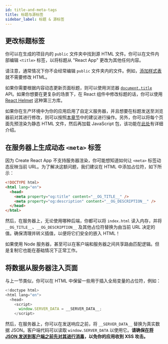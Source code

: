 ```yaml
---
id: title-and-meta-tags
title: 标题与源标签
sidebar_label: 标题 & 源标签
---
```


## 更改标题标签

你可以在生成的项目内的 `public` 文件夹中找到源 HTML 文件。你可以在文件内部编辑 `<title>` 标签，以将标题从 "React App" 更改为其他任何内容。

请注意，通常情况下你不会经常编辑 `public` 文件夹内的文件。例如，[添加样式表](adding-a-stylesheet.md)就不需要修改 HTML。

如果你需要根据内容动态更新页面标题，则可以使用浏览器 [`document.title`](https://developer.mozilla.org/en-US/docs/Web/API/Document/title) API。如果你想要在更复杂的场景下，在 React 组件中修改标题的话，你可以使用 [React Helmet](https://github.com/nfl/react-helmet) 这种第三方库。

如果你在生产环境中为你的应用启用了自定义服务器，并且想要在标题发送至浏览器前对其进行修改，则可以按照[本章节](#generating-dynamic-meta-tags-on-the-server)中的建议进行操作。另外，你可以将每个页面先预渲染为静态 HTML 文件，然后再加载 JavaScript 包，该功能在[此处](pre-rendering-into-static-html-files.md)有详细介绍。

## 在服务器上生成动态 `<meta>` 标签

因为 Create React App 不支持服务器渲染，你可能想知道如何让 `<meta>` 标签动态反映当前 URL。为了解决这额问题，我们建议在 HTML 中添加占位符，如下所示：

```html
<!DOCTYPE html>
<html lang="en">
  <head>
    <meta property="og:title" content="__OG_TITLE__" />
    <meta property="og:description" content="__OG_DESCRIPTION__" />
  </head>
</html>
```

然后，在服务器上，无论使用哪种后端，你都可以将 `index.html` 读入内存，并将 `__OG_TITLE__`、`__OG_DESCRIPTION__` 及其他占位符替换为由当前 URL 决定的值。确保清理并转义插值，以便将它们安全的嵌入 HTML！

如果使用 Node 服务器，甚至可以在客户端和服务器之间共享路由匹配逻辑。但是复制它也能在基础情况下正常工作。

## 将数据从服务器注入页面

与上一节类似，你可以在 HTML 中保留一些用于插入全局变量的占位符，例如：

```js
<!doctype html>
<html lang="en">
  <head>
    <script>
      window.SERVER_DATA = __SERVER_DATA__;
    </script>
```

然后，在服务器上，你可以在发送响应之前，将 `__SERVER_DATA__` 替换为真实数据 JSON。客户端代码可以读取 `window.SERVER_DATA` 以使用它。**请确保[在将 JSON 发送到客户端之前先对其进行消毒](https://medium.com/node-security/the-most-common-xss-vulnerability-in-react-js-applications-2bdffbcc1fa0)，以免你的应用收到 XSS 攻击。**
